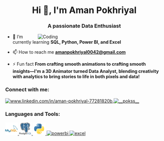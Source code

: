 <h1 align="center">Hi 👋, I'm Aman Pokhriyal</h1>
<h3 align="center">A passionate Data Enthusiast</h3>
<img align ="right" alt = "Coding" width = "400" src = "https://www.datamanagements.in/wp-content/uploads/2022/01/gif.gif">


- 🌱 I’m currently learning **SQL, Python, Power BI, and Excel**

- 📫 How to reach me **amanpokhriyal0042@gmail.com**

- ⚡ Fun fact **From crafting smooth animations to crafting smooth insights—I'm a 3D Animator turned Data Analyst, blending creativity with analytics to bring stories to life in both pixels and data!**

<h3 align="left">Connect with me:</h3>
<p align="left">
  <a href="https://linkedin.com/in/www.linkedin.com/in/aman-pokhriyal-77281820b" target="blank">
    <img align="center" src="https://raw.githubusercontent.com/rahuldkjain/github-profile-readme-generator/master/src/images/icons/Social/linked-in-alt.svg" alt="www.linkedin.com/in/aman-pokhriyal-77281820b" height="30" width="40" />
  </a>
  <a href="https://instagram.com/__pokss__" target="blank">
    <img align="center" src="https://raw.githubusercontent.com/rahuldkjain/github-profile-readme-generator/master/src/images/icons/Social/instagram.svg" alt="__pokss__" height="30" width="40" />
  </a>
</p>

<h3 align="left">Languages and Tools:</h3>
<p align="left"> 
  <a href="https://www.mysql.com/" target="_blank" rel="noreferrer"> 
    <img src="https://raw.githubusercontent.com/devicons/devicon/master/icons/mysql/mysql-original-wordmark.svg" alt="mysql" width="40" height="40"/> 
  </a> 
  <a href="https://www.postgresql.org" target="_blank" rel="noreferrer"> 
    <img src="https://raw.githubusercontent.com/devicons/devicon/master/icons/postgresql/postgresql-original-wordmark.svg" alt="postgresql" width="40" height="40"/> 
  </a> 
  <a href="https://www.python.org" target="_blank" rel="noreferrer"> 
    <img src="https://raw.githubusercontent.com/devicons/devicon/master/icons/python/python-original.svg" alt="python" width="40" height="40"/> 
  </a> 
  <a href="https://powerbi.microsoft.com/" target="_blank" rel="noreferrer"> 
    <img src="https://www.vectorlogo.zone/logos/microsoft_powerbi/microsoft_powerbi-icon.svg" alt="powerbi" width="40" height="40"/> 
  </a> 
  <a href="https://www.microsoft.com/en-us/microsoft-365/excel" target="_blank" rel="noreferrer"> 
    <img src="https://cdn-icons-png.flaticon.com/512/732/732220.png" alt="excel" width="40" height="40"/> 
  </a> 
</p>
